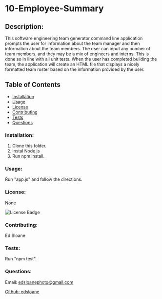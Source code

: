 
# 10-Employee-Summary

## Description:

  This software engineering team generator command line application prompts the user for information about the team manager and then information about the team members. The user can input any number of team members, and they may be a mix of engineers and interns. This is done so in line with all unit tests. When the user has completed building the team, the application will create an HTML file that displays a nicely formatted team roster based on the information provided by the user. 

## Table of Contents 
* [Installation](#installation)
* [Usage](#usage)
* [License](#license)
* [Contributing](#contributing)
* [Tests](#tests)
* [Questions](#questions)

### Installation:
1. Clone this folder.
2. Instal Node.js
3. Run npm install.

### Usage:
Run "app.js" and follow the directions.

### License:
None 

![License Badge](https://img.shields.io/badge/license-N-blue)

### Contributing:
Ed Sloane

### Tests:
Run "npm test".

### Questions:
Email: edsloanephoto@gmail.com 

[Github: edsloane](https://github.com/edsloane)
